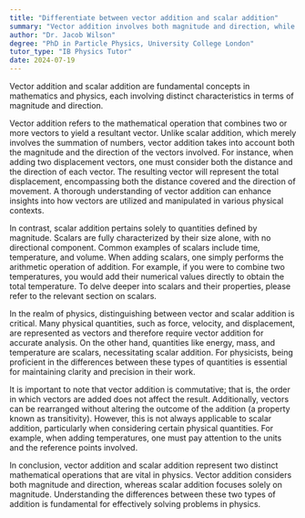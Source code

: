 ```yaml
---
title: "Differentiate between vector addition and scalar addition"
summary: "Vector addition involves both magnitude and direction, while scalar addition only involves magnitude."
author: "Dr. Jacob Wilson"
degree: "PhD in Particle Physics, University College London"
tutor_type: "IB Physics Tutor"
date: 2024-07-19
---
```


Vector addition and scalar addition are fundamental concepts in mathematics and physics, each involving distinct characteristics in terms of magnitude and direction.

Vector addition refers to the mathematical operation that combines two or more vectors to yield a resultant vector. Unlike scalar addition, which merely involves the summation of numbers, vector addition takes into account both the magnitude and the direction of the vectors involved. For instance, when adding two displacement vectors, one must consider both the distance and the direction of each vector. The resulting vector will represent the total displacement, encompassing both the distance covered and the direction of movement. A thorough understanding of vector addition can enhance insights into how vectors are utilized and manipulated in various physical contexts.

In contrast, scalar addition pertains solely to quantities defined by magnitude. Scalars are fully characterized by their size alone, with no directional component. Common examples of scalars include time, temperature, and volume. When adding scalars, one simply performs the arithmetic operation of addition. For example, if you were to combine two temperatures, you would add their numerical values directly to obtain the total temperature. To delve deeper into scalars and their properties, please refer to the relevant section on scalars.

In the realm of physics, distinguishing between vector and scalar addition is critical. Many physical quantities, such as force, velocity, and displacement, are represented as vectors and therefore require vector addition for accurate analysis. On the other hand, quantities like energy, mass, and temperature are scalars, necessitating scalar addition. For physicists, being proficient in the differences between these types of quantities is essential for maintaining clarity and precision in their work.

It is important to note that vector addition is commutative; that is, the order in which vectors are added does not affect the result. Additionally, vectors can be rearranged without altering the outcome of the addition (a property known as transitivity). However, this is not always applicable to scalar addition, particularly when considering certain physical quantities. For example, when adding temperatures, one must pay attention to the units and the reference points involved.

In conclusion, vector addition and scalar addition represent two distinct mathematical operations that are vital in physics. Vector addition considers both magnitude and direction, whereas scalar addition focuses solely on magnitude. Understanding the differences between these two types of addition is fundamental for effectively solving problems in physics.
    